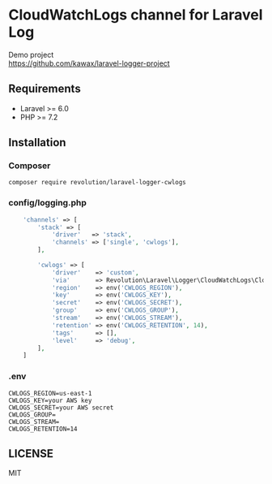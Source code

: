 # CloudWatchLogs channel for Laravel Log

Demo project  
https://github.com/kawax/laravel-logger-project

## Requirements
- Laravel >= 6.0
- PHP >= 7.2

## Installation

### Composer
```
composer require revolution/laravel-logger-cwlogs
```

### config/logging.php

```php
    'channels' => [
        'stack' => [
            'driver'   => 'stack',
            'channels' => ['single', 'cwlogs'],
        ],
        
        'cwlogs' => [
            'driver'    => 'custom',
            'via'       => Revolution\Laravel\Logger\CloudWatchLogs\CloudWatchLogger::class,
            'region'    => env('CWLOGS_REGION'),
            'key'       => env('CWLOGS_KEY'),
            'secret'    => env('CWLOGS_SECRET'),
            'group'     => env('CWLOGS_GROUP'),
            'stream'    => env('CWLOGS_STREAM'),
            'retention' => env('CWLOGS_RETENTION', 14),
            'tags'      => [],
            'level'     => 'debug',
        ],
    ]
```

### .env
```
CWLOGS_REGION=us-east-1
CWLOGS_KEY=your AWS key
CWLOGS_SECRET=your AWS secret
CWLOGS_GROUP=
CWLOGS_STREAM=
CWLOGS_RETENTION=14
```

## LICENSE
MIT
